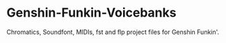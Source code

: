 # Genshin-Funkin-Voicebanks
Chromatics, Soundfont, MIDIs, fst and flp project files for Genshin Funkin'.
